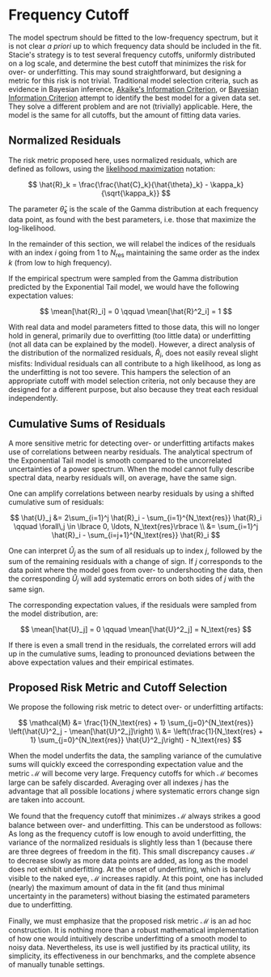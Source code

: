 # Frequency Cutoff

The model spectrum should be fitted to the low-frequency spectrum,
but it is not clear *a priori* up to which frequency data should be included in the fit.
Stacie's strategy is to test several frequency cutoffs, uniformly distributed on a log scale,
and determine the best cutoff that minimizes the risk for over- or underfitting.
This may sound straightforward, but designing a metric for this risk is not trivial.
Traditional model selection criteria, such as evidence in Bayesian inference,
[Akaike's Information Criterion](https://en.wikipedia.org/wiki/Akaike_information_criterion),
or [Bayesian Information Criterion](https://en.wikipedia.org/wiki/Bayesian_information_criterion)
attempt to identify the best model for a given data set.
They solve a different problem and are not (trivially) applicable.
Here, the model is the same for all cutoffs, but the amount of fitting data varies.

## Normalized Residuals

The risk metric proposed here, uses normalized residuals, which are defined as follows,
using the [likelihood maximization](#lmax-target) notation:

$$
  \hat{R}_k = \frac{\frac{\hat{C}_k}{\hat{\theta}_k} - \kappa_k}{\sqrt{\kappa_k}}
$$

The parameter $\hat{\theta}_k$ is the scale of the Gamma distribution at each frequency data point,
as found with the best parameters, i.e. those that maximize the log-likelihood.

In the remainder of this section, we will relabel the indices of the residuals
with an index $i$ going from $1$ to $N_\text{res}$
maintaining the same order as the index $k$ (from low to high frequency).

If the empirical spectrum were sampled
from the Gamma distribution predicted by the Exponential Tail model,
we would have the following expectation values:

$$
    \mean[\hat{R}_i] = 0 \qquad \mean[\hat{R}^2_i] = 1
$$

With real data and model parameters fitted to those data, this will no longer hold in general,
primarily due to overfitting (too little data)
or underfitting (not all data can be explained by the model).
However, a direct analysis of the distribution of the normalized residuals, $\hat{R}_i$,
does not easily reveal slight misfits:
Individual residuals can all contribute to a high likelihood,
as long as the underfitting is not too severe.
This hampers the selection of an appropriate cutoff with model selection criteria,
not only because they are designed for a different purpose,
but also because they treat each residual independently.

## Cumulative Sums of Residuals

A more sensitive metric for detecting over- or underfitting artifacts
makes use of correlations between nearby residuals.
The analytical spectrum of the Exponential Tail model is smooth
compared to the uncorrelated uncertainties of a power spectrum.
When the model cannot fully describe spectral data,
nearby residuals will, on average, have the same sign.

One can amplify correlations between nearby residuals
by using a shifted cumulative sum of residuals:

$$
    \hat{U}_j
        &= 2\sum_{i=1}^j \hat{R}_i - \sum_{i=1}^{N_\text{res}} \hat{R}_i
           \qquad \forall\,j \in \lbrace 0, \ldots, N_\text{res}\rbrace
    \\
        &= \sum_{i=1}^j \hat{R}_i - \sum_{i=j+1}^{N_\text{res}} \hat{R}_i
$$

One can interpret $\hat{U}_j$ as the sum of all residuals up to index $j$,
followed by the sum of the remaining residuals with a change of sign.
If $j$ corresponds to the data point where the model goes from over- to undershooting the data,
then the corresponding $\hat{U}_j$ will add systematic errors on both sides of $j$ with the same sign.

The corresponding expectation values,
if the residuals were sampled from the model distribution, are:

$$
    \mean[\hat{U}_j] = 0 \qquad \mean[\hat{U}^2_j] = N_\text{res}
$$

If there is even a small trend in the residuals,
the correlated errors will add up in the cumulative sums,
leading to pronounced deviations between the above expectation values and their empirical estimates.

## Proposed Risk Metric and Cutoff Selection

We propose the following risk metric to detect over- or underfitting artifacts:

$$
    \mathcal{M}
        &= \frac{1}{N_\text{res} + 1} \sum_{j=0}^{N_\text{res}}
           \left(\hat{U}^2_j - \mean[\hat{U}^2_j]\right)
    \\
        &= \left(\frac{1}{N_\text{res} + 1} \sum_{j=0}^{N_\text{res}} \hat{U}^2_j\right) -
           N_\text{res}
$$

When the model underfits the data,
the sampling variance of the cumulative sums will quickly exceed the corresponding expectation value
and the metric $\mathcal{M}$ will become very large.
Frequency cutoffs for which $\mathcal{M}$ becomes large can be safely discarded.
Averaging over all indexes $j$ has the advantage that
all possible locations $j$ where systematic errors change sign are taken into account.

We found that the frequency cutoff that minimizes $\mathcal{M}$
always strikes a good balance between over- and underfitting.
This can be understood as follows:
As long as the frequency cutoff is low enough to avoid underfitting,
the variance of the normalized residuals is slightly less than $1$
(because there are three degrees of freedom in the fit).
This small discrepancy causes $\mathcal{M}$ to decrease slowly as more data points are added,
as long as the model does not exhibit underfitting.
At the onset of underfitting, which is barely visible to the naked eye,
$\mathcal{M}$ increases rapidly.
At this point, one has included (nearly) the maximum amount of data in the fit
(and thus minimal uncertainty in the parameters)
without biasing the estimated parameters due to underfitting.


Finally, we must emphasize that the proposed risk metric $\mathcal{M}$ is an ad hoc construction.
It is nothing more than a robust mathematical implementation
of how one would intuitively describe underfitting of a smooth model to noisy data.
Nevertheless, its use is well justified by its practical utility,
its simplicity, its effectiveness in our benchmarks,
and the complete absence of manually tunable settings.
